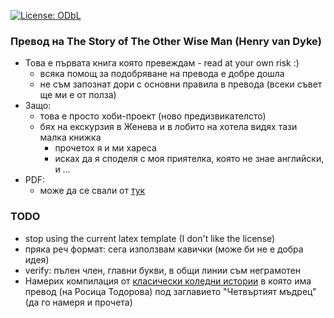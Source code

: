 [![License: ODbL](https://img.shields.io/badge/License-PDDL-brightgreen.svg)](https://opendatacommons.org/licenses/pddl/)

### Превод на The Story of The Other Wise Man (Henry van Dyke)
  + Това е първата книга която превеждам - read at your own risk :)
    + всяка помощ за подобряване на превода е добре дошла
    + не съм запознат дори с основни правила в превода (всеки съвет ще ми е от полза)
  + Защо:
    + това е просто хоби-проект (ново предизвикателсто)
    + бях на екскурзия в Женева и в лобито на хотела видях тази малка книжка
      + прочетох я и ми хареса
      + исках да я споделя с моя приятелка, която не знае английски, и ...
  + PDF:
    + може да се свали от [тук](https://drdv.github.io/the-other-wise-man)

### TODO
  + stop using the current latex template (I don't like the license)
  + пряка реч формат: сега използвам кавички (може би не е добра идея)
  + verify: пълен член, главни букви, в общи линии съм неграмотен
  + Намерих компилация от [класически коледни
    истории](https://www.book.store.bg/p239818) в която има превод (на Росица
    Тодорова) под заглавието "Четвъртият мъдрец" (да го намеря и прочета)
